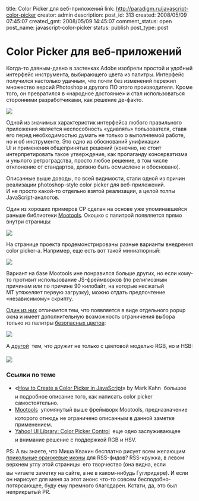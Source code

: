 title: Color Picker для веб-приложений
link: http://paradigm.ru/javascript-color-picker
creator: admin
description: 
post_id: 313
created: 2008/05/09 07:45:07
created_gmt: 2008/05/09 14:45:07
comment_status: open
post_name: javascript-color-picker
status: publish
post_type: post

# Color Picker для веб-приложений

Когда-то давным-давно в застенках Adobe изобрели простой и удобный интерфейс инструмента, выбирающего цвета из палитры. Интерфейс получился настолько удачным, что почти без изменений пережил множество версий Photoshop и другого ПО этого производителя. Кроме того, он превратился в «народное достояние» и стал использоваться сторонними разработчиками, как решение де-факто.

![](/;-\)/2008/05/00photoshop-cp.jpg)

Одной из значимых характеристик интерфейса любого правильного приложения является неспособность «удивлять» пользователя, ставя его перед необходимостью думать не только о выполняемой работе, но и об инструменте. Это одно из обоснований унификации UI и применения общепринятых решений (конечно, не стоит интерпретировать такое утверждение, как пропаганду консерватизма и унылого ретроградства, просто любое решение, в том числе отклонение от стандартов, должно быть осмыслено и обосновано).

Описанные выше доводы, по всей видимости, стали одной из причин реализации photoshop-style color picker для веб-приложений. И не просто какой-то отдельно взятой реализации, а целой толпы JavaScript-аналогов.

Один из хороших примеров CP сделан на основе уже упоминавшейся раньше библиотеки [Mootools](/tag/mootools). Окошко с палитрой появляется прямо внутри страницы:

![](/;-\)/2008/05/01mootools-cp.jpg)

На странице проекта продемонстрированы разные варианты внедрения color picker-а. Например, еще есть вот такой миниатюрный:

![](/;-\)/2008/05/02mootools-cp.jpg)

Вариант на базе Mootools ине понравился больше других, но если кому-то противит использование JS-фреймворков (по религиозным причинам или по причине 90 килобайт, на которые несжатый MT утяжеляет первую загрузку), можно отдать предпочтение «независимому» скрипту.

[Один из них](http://b23.ru/pqu) отличается тем, что появляется в виде отдельного popup окна и имеет дополнительную возможность ограничения выбора только из палитры [безопасных цветов](http://b23.ru/pqx):

![](/;-\)/2008/05/03js-cp.jpg)

А [другой](http://b23.ru/pq7)  тем, что дружит не только с цветовой моделью RGB, но и HSB:

![](/;-\)/2008/05/04imageaxd.jpg)

### Ссылки по теме

  * «[How to Create a Color Picker in JavaScript](http://b23.ru/pq6)» by Mark Kahn  большое и подробное описание того, как написать color picker самостоятельно.
  * [Mootools](http://b23.ru/pq2)  упомянутый выше фреймворк Mootools, предназначение которого отнюдь не ограничено описанным в данной заметке применением.
  * [Yahoo! UI Library: Color Picker Control](http://b23.ru/pqd)  еще одно заслуживающее и внимание решение с поддержкой RGB и HSV.

PS: А вы знаете, что Миша Квакин бесплатно рисует всем желающим [прикольные оранжевые иконы](http://www.design-freak.com/2008/05/06/rss-icons-campaign/) для RSS-фидов? RSS-кружка, в левом верхнем углу этой страницы  его творчество (она видна, если вы читаете заметку на сайте, а не в каком-нибудь Гуглридере). И если он нарисует для меня за этот анонс что-то совсем бесподобно-потярсающее, буду ему премного благодарен. Кстати, да, это был неприкрытый PR.